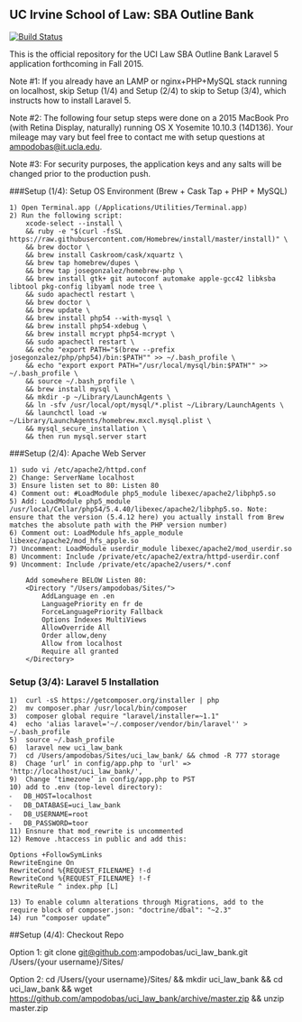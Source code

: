 ## UC Irvine School of Law: SBA Outline Bank

[![Build Status](https://travis-ci.org/laravel/framework.svg)](https://travis-ci.org/laravel/framework)

This is the official repository for the UCI Law SBA Outline Bank Laravel 5 application forthcoming in Fall 2015.

Note #1: If you already have an LAMP or nginx+PHP+MySQL stack running on localhost, skip Setup (1/4) and Setup (2/4) to skip to Setup (3/4), which instructs how to install Laravel 5.

Note #2: The following four setup steps were done on a 2015 MacBook Pro (with Retina Display, naturally) running OS X Yosemite 10.10.3 (14D136). Your mileage may vary but feel free to contact me with setup questions at ampodobas@it.ucla.edu.

Note #3: For security purposes, the application keys and any salts will be changed prior to the production push. 

###Setup (1/4): Setup OS Environment (Brew + Cask Tap + PHP + MySQL)

	1) Open Terminal.app (/Applications/Utilities/Terminal.app)
	2) Run the following script:
		xcode-select --install \
		&& ruby -e "$(curl -fsSL https://raw.githubusercontent.com/Homebrew/install/master/install)" \
		&& brew doctor \
		&& brew install Caskroom/cask/xquartz \
		&& brew tap homebrew/dupes \
		&& brew tap josegonzalez/homebrew-php \
		&& brew install gtk+ git autoconf automake apple-gcc42 libksba libtool pkg-config libyaml node tree \
		&& sudo apachectl restart \
		&& brew doctor \
		&& brew update \
		&& brew install php54 --with-mysql \
		&& brew install php54-xdebug \
		&& brew install mcrypt php54-mcrypt \
		&& sudo apachectl restart \
		&& echo "export PATH="$(brew --prefix josegonzalez/php/php54)/bin:$PATH"" >> ~/.bash_profile \
		&& echo "export export PATH="/usr/local/mysql/bin:$PATH"" >> ~/.bash_profile \
		&& source ~/.bash_profile \
		&& brew install mysql \
		&& mkdir -p ~/Library/LaunchAgents \
		&& ln -sfv /usr/local/opt/mysql/*.plist ~/Library/LaunchAgents \
		&& launchctl load -w ~/Library/LaunchAgents/homebrew.mxcl.mysql.plist \
		&& mysql_secure_installation \
		&& then run mysql.server start

###Setup (2/4): Apache Web Server

	1) sudo vi /etc/apache2/httpd.conf
	2) Change: ServerName localhost 
	3) Ensure listen set to 80: Listen 80
	4) Comment out: #LoadModule php5_module libexec/apache2/libphp5.so
	5) Add: LoadModule php5_module /usr/local/Cellar/php54/5.4.40/libexec/apache2/libphp5.so. Note: ensure that the version (5.4.12 here) you actually install from Brew matches the absolute path with the PHP version number)
	6) Comment out: LoadModule hfs_apple_module libexec/apache2/mod_hfs_apple.so
	7) Uncomment: LoadModule userdir_module libexec/apache2/mod_userdir.so
	8) Uncomment: Include /private/etc/apache2/extra/httpd-userdir.conf
	9) Uncomment: Include /private/etc/apache2/users/*.conf

		Add somewhere BELOW Listen 80:
		<Directory "/Users/ampodobas/Sites/">
		    AddLanguage en .en
		    LanguagePriority en fr de
		    ForceLanguagePriority Fallback
		    Options Indexes MultiViews
		    AllowOverride All
		    Order allow,deny
		    Allow from localhost
		    Require all granted
		</Directory>

### Setup (3/4): Laravel 5 Installation

	1)	curl -sS https://getcomposer.org/installer | php
	2)	mv composer.phar /usr/local/bin/composer
	3)	composer global require "laravel/installer=~1.1"
	4)	echo 'alias laravel='~/.composer/vendor/bin/laravel'' > ~/.bash_profile
	5)	source ~/.bash_profile
	6)	laravel new uci_law_bank
	7)	cd /Users/ampodobas/Sites/uci_law_bank/ && chmod -R 777 storage
	8)	Chage ‘url’ in config/app.php to 'url' => 'http://localhost/uci_law_bank/',
	9)	Change ‘timezone’ in config/app.php to PST
	10)	add to .env (top-level directory):
	⁃	DB_HOST=localhost
	⁃	DB_DATABASE=uci_law_bank
	⁃	DB_USERNAME=root
	⁃	DB_PASSWORD=toor
	11)	Ensnure that mod_rewrite is uncommented
	12)	Remove .htaccess in public and add this:

	Options +FollowSymLinks
	RewriteEngine On
	RewriteCond %{REQUEST_FILENAME} !-d
	RewriteCond %{REQUEST_FILENAME} !-f
	RewriteRule ^ index.php [L]
	
	13)	To enable column alterations through Migrations, add to the require block of composer.json: "doctrine/dbal": "~2.3"
	14) run “composer update”

##Setup (4/4): Checkout Repo

Option 1: git clone  git@github.com:ampodobas/uci_law_bank.git /Users/{your username}/Sites/

Option 2: cd /Users/{your username}/Sites/ && mkdir uci_law_bank && cd uci_law_bank && wget https://github.com/ampodobas/uci_law_bank/archive/master.zip && unzip master.zip



